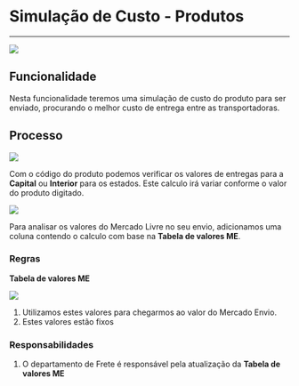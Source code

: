 # Simulação de Custo - Produtos

---

![](http://developers.connectparts.com.br/imagens/simCustoProd01.png)

## Funcionalidade 

Nesta funcionalidade teremos uma simulação de custo do produto para ser enviado, procurando o melhor custo de entrega entre as transportadoras.

## Processo

![](http://developers.connectparts.com.br/imagens/simCustoProd02.png)

Com o código do produto podemos verificar os valores de entregas para a **Capital** ou **Interior** para os estados. Este calculo irá variar conforme o valor do produto digitado.

![](http://developers.connectparts.com.br/imagens/simCustoProd03.png)

Para analisar os valores do Mercado Livre no seu envio, adicionamos uma coluna contendo o calculo com base na **Tabela de valores ME**.

### Regras

**Tabela de valores ME**

![](http://developers.connectparts.com.br/imagens/simCustoProd04.png)

1. Utilizamos estes valores para chegarmos ao valor do Mercado Envio.
2. Estes valores estão fixos

### Responsabilidades

1. O departamento de Frete é responsável pela atualização da **Tabela de valores ME**



